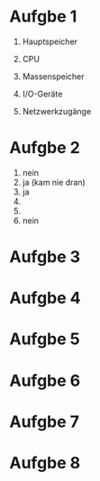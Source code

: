 # Aufgbe 1
1. Hauptspeicher
2. CPU
3. Massenspeicher

4. I/O-Geräte
5. Netzwerkzugänge

# Aufgbe 2
1. nein
2. ja (kam nie dran)
3. ja
4. 
5. 
6. nein

# Aufgbe 3

# Aufgbe 4

# Aufgbe 5

# Aufgbe 6

# Aufgbe 7

# Aufgbe 8
